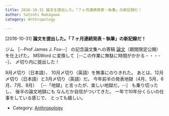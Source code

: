 ```yaml
---
title: 2016-10-31 論文を提出した。「７ヶ月連続発表・執筆」の新記録だ！
author: Satoshi Nakagawa
category: Anthropology

---
```


[2016-10-31] **論文を提出した。「７ヶ月連続発表・執筆」の新記録だ！** 

 ジム ［--Prof James J. Fox--］ の記念論文集への寄稿
[論文](PAPER3/between-pub.html)（期間限定公開）を仕上げた。
MSWord に変換して［--この作業に無駄に時間がかかる・・・--］、
〆切り内に提出した！

 9月〆切り（日本語）、
10月〆切り（英語）を無事にのりきれた。
あとは、12月〆切り（日本語）と3月〆切り（英語）だ。
今年前半の発表地獄（4月、5月、6月、7月、8月）
［--「地獄」と言ったが、楽しい地獄だ。--］
も乗り切ったし、
後半の論文地獄にも
なんだか自信がついてきた。
一年で10年分くらいの仕事をしている感じで、
とっても嬉しい。

- Category: [Anthropology](https://merapano.github.io/categories.html#Anthropology)

